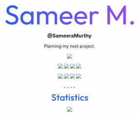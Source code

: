 <br/>
<p align="center"><img height="65" src="./output/nam.svg"/></p>
<h3 align="center">@SameeraMurthy</h3>
<p align="center">Planning my next project. <br/><br/>
<a align="center" href="https://github.com/flowshade"><img src="https://avatars.githubusercontent.com/u/77216494?s=40&v=4"/></a>
</p>
<p align="center">
	<img height="40"src="https://img.shields.io/badge/--171717?logo=javascript&style=for-the-badge"/>
	<img height="40"src="https://img.shields.io/badge/--181818?logo=nodedotjs&style=for-the-badge"/>
	<img height="40"src="https://img.shields.io/badge/--181818?logo=html5&style=for-the-badge"/>
	<img height="40"src="https://img.shields.io/badge/--181818?logo=python&style=for-the-badge&logoColor=blue"/>
	<br>
</p>

<p align="center">
	<img height="40"src="https://img.shields.io/badge/--171717?logo=lit&style=for-the-badge&logoColor=dodgerblue"/>
	<img height="40"src="https://img.shields.io/badge/--171717?logo=tailwindcss&style=for-the-badge"/>
	<img height="40"src="https://img.shields.io/badge/--171717?logo=svelte&style=for-the-badge"/>
	<img height="40"src="https://img.shields.io/badge/--171717?logo=react&style=for-the-badge"/><br/><br/>
	- - - -
</p>

<p align="center"><img src="./output/stats.png"/><br/><br/>
<!--<img src="https://github-readme-stats.vercel.app/api?username=SameeraMurthy&show_icons=true&theme=dark&title_color=dodgerblue&icon_color=dodgerblue&hide_border=true"/>-->
<img src="https://github-readme-stats.vercel.app/api/top-langs/?username=sameeramurthy&theme=dark&title_color=dodgerblue&layout=compact&hide_border=true"/>
</p>
